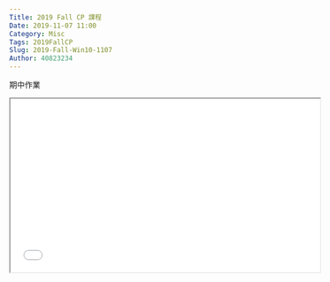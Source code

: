```yaml
---
Title: 2019 Fall CP 課程
Date: 2019-11-07 11:00
Category: Misc
Tags: 2019FallCP
Slug: 2019-Fall-Win10-1107
Author: 40823234
---
```


期中作業

<p><iframe width="560" height="314" allowfullscreen="allowfullscreen" src="//www.youtube.com/embed/zvs9h1Kq-aQ"></iframe></p>
<div id="gtx-trans" style="position: absolute; left: 6px; top: 2797.8px;">
<div class="gtx-trans-icon"></div>
</div>